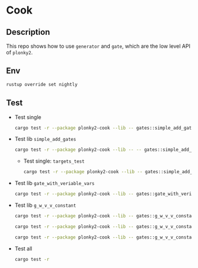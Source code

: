 # Cook

## Description

This repo shows how to use `generator` and `gate`, which are the low level API of `plonky2`.  

## Env

```sh
rustup override set nightly
```

## Test

- Test single

    ```sh
    cargo test -r --package plonky2-cook --lib -- gates::simple_add_gate::tests::targets_test --exact --nocapture
    ```

- Test lib `simple_add_gates`

    ```sh
    cargo test -r --package plonky2-cook --lib -- -- gates::simple_add_gate::tests --nocapture
    ```

    - Test single: `targets_test`

        ```sh
        cargo test -r --package plonky2-cook --lib -- gates::simple_add_gate::tests::targets_test --exact --nocapture
        ```

- Test lib `gate_with_veriable_vars`

    ```sh
    cargo test -r --package plonky2-cook --lib -- gates::gate_with_veriable_vars::tests --nocapture
    ```

- Test lib `g_w_v_v_constant`

    ```sh
    cargo test -r --package plonky2-cook --lib -- gates::g_w_v_v_constant::tests --nocapture

    cargo test -r --package plonky2-cook --lib -- gates::g_w_v_v_constant::tests::test_generator --exact --nocapture

    cargo test -r --package plonky2-cook --lib -- gates::g_w_v_v_constant::tests::test_gate --exact --nocapture
    ```

- Test all

    ```sh
    cargo test -r
    ```
